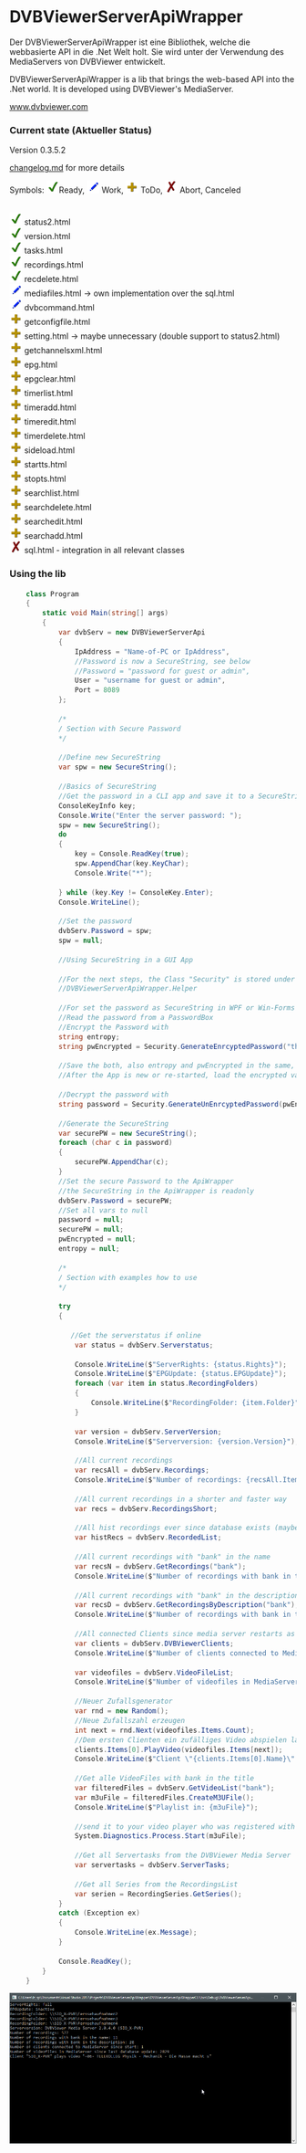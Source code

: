 ﻿# DVBViewerServerApiWrapper

Der DVBViewerServerApiWrapper ist eine Bibliothek, welche die webbasierte API in die .Net Welt holt.
Sie wird unter der Verwendung des MediaServers von DVBViewer entwickelt.

DVBViewerServerApiWrapper is a lib that brings the web-based API into the .Net world. 
It is developed using DVBViewer's MediaServer.

www.dvbviewer.com

### Current state (Aktueller Status)

Version 0.3.5.2

[changelog.md](changelog.md) for more details

Symbols: <img src="images/ToDo_Ready_256.png" width="22"/>Ready, 
<img src="images/ToDo_Current_256.png" width="22"/> Work, 
<img src="images/ToDo_Add_256.png" width="22"/> ToDo, 
<img src="images/ToDo_Abort_256.png" width="22"/> Abort, Canceled

<br/><img src="images/ToDo_Ready_256.png" width="22"/> status2.html
<br/><img src="images/ToDo_Ready_256.png" width="22"/> version.html
<br/><img src="images/ToDo_Ready_256.png" width="22"/> tasks.html
<br/><img src="images/ToDo_Ready_256.png" width="22"/> recordings.html
<br/><img src="images/ToDo_Ready_256.png" width="22"/> recdelete.html
<br/><img src="images/ToDo_Current_256.png" width="22"/> mediafiles.html -> own implementation over the sql.html
<br/><img src="images/ToDo_Current_256.png" width="22"/> dvbcommand.html
<br/><img src="images/ToDo_Add_256.png" width="22"/> getconfigfile.html
<br/><img src="images/ToDo_Add_256.png" width="22"/> setting.html -> maybe unnecessary (double support to status2.html)
<br/><img src="images/ToDo_Add_256.png" width="22"/> getchannelsxml.html
<br/><img src="images/ToDo_Add_256.png" width="22"/> epg.html
<br/><img src="images/ToDo_Add_256.png" width="22"/> epgclear.html
<br/><img src="images/ToDo_Add_256.png" width="22"/> timerlist.html
<br/><img src="images/ToDo_Add_256.png" width="22"/> timeradd.html
<br/><img src="images/ToDo_Add_256.png" width="22"/> timeredit.html
<br/><img src="images/ToDo_Add_256.png" width="22"/> timerdelete.html
<br/><img src="images/ToDo_Add_256.png" width="22"/> sideload.html
<br/><img src="images/ToDo_Add_256.png" width="22"/> startts.html
<br/><img src="images/ToDo_Add_256.png" width="22"/> stopts.html
<br/><img src="images/ToDo_Add_256.png" width="22"/> searchlist.html
<br/><img src="images/ToDo_Add_256.png" width="22"/> searchdelete.html
<br/><img src="images/ToDo_Add_256.png" width="22"/> searchedit.html
<br/><img src="images/ToDo_Add_256.png" width="22"/> searchadd.html
<br/><img src="images/ToDo_Abort_256.png" width="22"/> sql.html - integration in all relevant classes

### Using the lib

```C#
    class Program
    {
        static void Main(string[] args)
        {
            var dvbServ = new DVBViewerServerApi
            {
                IpAddress = "Name-of-PC or IpAddress",
                //Password is now a SecureString, see below
                //Password = "password for guest or admin",
                User = "username for guest or admin",
                Port = 8089
            };

            /*
            / Section with Secure Password
            */

            //Define new SecureString
            var spw = new SecureString();

            //Basics of SecureString
            //Get the password in a CLI app and save it to a SecureString
            ConsoleKeyInfo key;
            Console.Write("Enter the server password: ");
            spw = new SecureString();
            do
            {
                key = Console.ReadKey(true);
                spw.AppendChar(key.KeyChar);
                Console.Write("*");

            } while (key.Key != ConsoleKey.Enter);
            Console.WriteLine();

            //Set the password
            dvbServ.Password = spw;
            spw = null;

            //Using SecureString in a GUI App

            //For the next steps, the Class "Security" is stored under the namespace
            //DVBViewerServerApiWrapper.Helper

            //For set the password as SecureString in WPF or Win-Forms applications
            //Read the password from a PasswordBox
            //Encrypt the Password with 
            string entropy;
            string pwEncrypted = Security.GenerateEnrcyptedPassword("thePasswort", out entropy);

            //Save the both, also entropy and pwEncrypted in the same, better in different places
            //After the App is new or re-started, load the encrypted values (pwEncrypted, entropy)

            //Decrypt the password with
            string password = Security.GenerateUnEnrcyptedPassword(pwEncrypted, entropy);

            //Generate the SecureString
            var securePW = new SecureString();
            foreach (char c in password)
            {
                securePW.AppendChar(c);
            }
            //Set the secure Password to the ApiWrapper
            //the SecureString in the ApiWrapper is readonly
            dvbServ.Password = securePW;
            //Set all vars to null
            password = null;
            securePW = null;
            pwEncrypted = null;
            entropy = null;

            /*
            / Section with examples how to use
            */

            try
            {
                
               //Get the serverstatus if online
                var status = dvbServ.Serverstatus;

                Console.WriteLine($"ServerRights: {status.Rights}");
                Console.WriteLine($"EPGUpdate: {status.EPGUpdate}");
                foreach (var item in status.RecordingFolders)
                {
                    Console.WriteLine($"RecordingFolder: {item.Folder}");
                }

                var version = dvbServ.ServerVersion;
                Console.WriteLine($"Serverversion: {version.Version}");

                //All current recordings
                var recsAll = dvbServ.Recordings;
                Console.WriteLine($"Number of recordings: {recsAll.Items.Count}");

                //All current recordings in a shorter and faster way
                var recs = dvbServ.RecordingsShort;

                //All hist recordings ever since database exists (maybe recordings have been deleted, but here exist a copy of the base data)
                var histRecs = dvbServ.RecordedList;

                //All current recordings with "bank" in the name
                var recsN = dvbServ.GetRecordings("bank");
                Console.WriteLine($"Number of recordings with bank in the name: {recsN.Items.Count}");

                //All current recordings with "bank" in the description
                var recsD = dvbServ.GetRecordingsByDescription("bank");
                Console.WriteLine($"Number of recordings with bank in the description: {recsD.Items.Count}");

                //All connected Clients since media server restarts as PC-Names
                var clients = dvbServ.DVBViewerClients;
                Console.WriteLine($"Number of clients connected to MediaServer since start: {clients.Items.Count}");

                var videofiles = dvbServ.VideoFileList;
                Console.WriteLine($"Number of videofiles in MediaServer since last database update: {videofiles.Items.Count}");

                //Neuer Zufallsgenerator
                var rnd = new Random();
                //Neue Zufallszahl erzeugen
                int next = rnd.Next(videofiles.Items.Count);
                //Dem ersten Clienten ein zufälliges Video abspielen lassen
                clients.Items[0].PlayVideo(videofiles.Items[next]);
                Console.WriteLine($"Client \"{clients.Items[0].Name}\" plays video \"{videofiles.Items[next].Title}\"");

                //Get alle VideoFiles with bank in the title
                var filteredFiles = dvbServ.GetVideoList("bank");
                var m3uFile = filteredFiles.CreateM3UFile();
                Console.WriteLine($"Playlist in: {m3uFile}");

                //send it to your video player who was registered with m3u
                System.Diagnostics.Process.Start(m3uFile);

                //Get all Servertasks from the DVBViewer Media Server
                var servertasks = dvbServ.ServerTasks;

                //Get all Series from the RecordingsList
                var serien = RecordingSeries.GetSeries();
            }
            catch (Exception ex)
            {
                Console.WriteLine(ex.Message);
            }

            Console.ReadKey();
        }
    }
```

![Screenshot C L I](images/screenshotCLI.png)